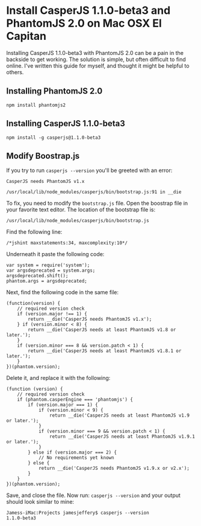 Install CasperJS 1.1.0-beta3 and PhantomJS 2.0 on Mac OSX El Capitan
====================================================================

Installing CasperJS 1.1.0-beta3 with PhantomJS 2.0 can be a pain in the backside to get working. The solution is simple, but often difficult to find online. I've written this guide for myself, and thought it might be helpful to others.

Installing PhantomJS 2.0
------------------------

    npm install phantomjs2
    
Installing CasperJS 1.1.0-beta3
-------------------------------

    npm install -g casperjs@1.1.0-beta3
    
Modify Boostrap.js
------------------

If you try to run `casperjs --version` you'll be greeted with an error:

    CasperJS needs PhantomJS v1.x
    
    /usr/local/lib/node_modules/casperjs/bin/bootstrap.js:91 in __die
    
To fix, you need to modify the `bootstrap.js` file. Open the boostrap file in your favorite text editor. The location of the bootstrap file is:

    /usr/local/lib/node_modules/casperjs/bin/bootstrap.js

Find the following line:

    /*jshint maxstatements:34, maxcomplexity:10*/

Underneath it paste the following code:

    var system = require('system');
    var argsdeprecated = system.args;
    argsdeprecated.shift();
    phantom.args = argsdeprecated;
    
Next, find the following code in the same file:

    (function(version) {
        // required version check
        if (version.major !== 1) {
            return __die('CasperJS needs PhantomJS v1.x');
        } if (version.minor < 8) {
            return __die('CasperJS needs at least PhantomJS v1.8 or later.');
        }
        if (version.minor === 8 && version.patch < 1) {
            return __die('CasperJS needs at least PhantomJS v1.8.1 or later.');
        }
    })(phantom.version);
    
Delete it, and replace it with the following:

    (function (version) {
        // required version check
        if (phantom.casperEngine === 'phantomjs') {
            if (version.major === 1) {
                if (version.minor < 9) {
                    return __die('CasperJS needs at least PhantomJS v1.9 or later.');
                }
                if (version.minor === 9 && version.patch < 1) {
                    return __die('CasperJS needs at least PhantomJS v1.9.1 or later.');
                }
            } else if (version.major === 2) {
                // No requirements yet known
            } else {
                return __die('CasperJS needs PhantomJS v1.9.x or v2.x');
            }
        }
    })(phantom.version);
    
Save, and close the file. Now run: `casperjs --version` and your output should look similar to mine:

    Jamess-iMac:Projects jamesjeffery$ casperjs --version
    1.1.0-beta3
